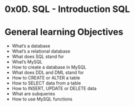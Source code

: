 # 0x0D. SQL - Introduction SQL

# General learning Objectives

   - What’s a database
   - What’s a relational database
   - What does SQL stand for
   - What’s MySQL
   - How to create a database in MySQL
   - What does DDL and DML stand for
   - How to CREATE or ALTER a table
   - How to SELECT data from a table
   - How to INSERT, UPDATE or DELETE data
   - What are subqueries
   - How to use MySQL functions

